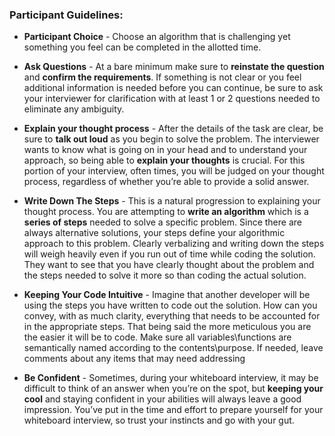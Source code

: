 ### Participant Guidelines:

* **Participant Choice** - Choose an algorithm that is challenging yet something you feel can be completed in the allotted time. 

* **Ask Questions** -  At a bare minimum make sure to **reinstate the question** and **confirm the requirements**.  If something is not clear or you feel additional information is needed before you can continue, be sure to ask your interviewer for clarification with at least 1 or 2 questions needed to eliminate any ambiguity. 

* **Explain your thought process** - After the details of the task are clear, be sure to **talk out loud** as you begin to solve the problem. The interviewer wants to know what is going on in your head and to understand your approach, so being able to **explain your thoughts** is crucial. For this portion of your interview, often times, you will be judged on your thought process, regardless of whether you’re able to provide a solid answer.

* **Write Down The Steps** - This is a natural progression to explaining your thought process.  You are attempting to **write an algorithm** which is a **series of steps** needed to solve a specific problem.  Since there are always alternative solutions, your steps define your algorithmic approach to this problem.  Clearly verbalizing and writing down the steps will weigh heavily even if you run out of time while coding the solution. They want to see that you have clearly thought about the problem and the steps needed to solve it more so than coding the actual solution. 

* **Keeping Your Code Intuitive** - Imagine that another developer will be using the steps you have written to code out the solution.  How can you convey, with as much clarity, everything that needs to be accounted for in the appropriate steps.  That being said the more meticulous you are the easier it will be to code.  Make sure all variables\functions are semantically named according to the contents\purpose.  If needed, leave comments about any items that may need addressing   

* **Be Confident** - Sometimes, during your whiteboard interview, it may be difficult to think of an answer when you’re on the spot, but **keeping your cool** and staying confident in your abilities will always leave a good impression. You’ve put in the time and effort to prepare yourself for your whiteboard interview, so trust your instincts and go with your gut.
